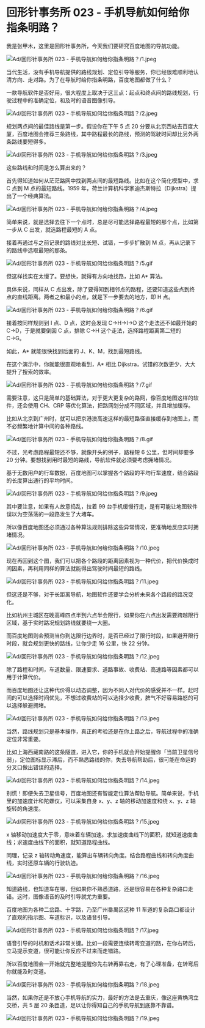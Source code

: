 # 回形针事务所 023 - 手机导航如何给你指条明路？

我是张甲木，这里是回形针事务所，今天我们要研究百度地图的导航功能。

![Ad/回形针事务所 023 - 手机导航如何给你指条明路？/1.jpeg](https://file.hsyhx.top/iPaperClipICU/web/assets/image/文字稿/Ad/回形针事务所%20023%20-%20手机导航如何给你指条明路？/1.jpeg?imageMogr2/format/avif)

当代生活，没有手机导航提供的路线规划、定位引导等服务，你已经很难顺利地认清方向、走对路。为了在导航时给你指条明路，百度地图都做了什么？

一款导航软件是否好用，很大程度上取决于这三点：起点和终点间的路线规划，行驶过程中的准确定位，和及时的语音图像引导。

![Ad/回形针事务所 023 - 手机导航如何给你指条明路？/2.jpeg](https://file.hsyhx.top/iPaperClipICU/web/assets/image/文字稿/Ad/回形针事务所%20023%20-%20手机导航如何给你指条明路？/2.jpeg?imageMogr2/format/avif)

规划两点间的最佳路线是第一步。假设你在下午 5 点 20 分要从北京西站去百度大厦，百度地图会推荐三条路线，其中路程最长的路线，预测的驾驶时间却比另外两条路线要短得多。

![Ad/回形针事务所 023 - 手机导航如何给你指条明路？/3.jpeg](https://file.hsyhx.top/iPaperClipICU/web/assets/image/文字稿/Ad/回形针事务所%20023%20-%20手机导航如何给你指条明路？/3.jpeg?imageMogr2/format/avif)

这些路线和时间是怎么算出来的？

首先得知道如何从茫茫路网中找到两点间的最短路线。比如在这个简化模型中，求 C 点到 M 点的最短路线。1959 年，荷兰计算机科学家迪杰斯特拉（Dijkstra）提出了一个经典算法。

![Ad/回形针事务所 023 - 手机导航如何给你指条明路？/4.jpeg](https://file.hsyhx.top/iPaperClipICU/web/assets/image/文字稿/Ad/回形针事务所%20023%20-%20手机导航如何给你指条明路？/4.jpeg?imageMogr2/format/avif)

简单来说，就是选择去往下一个点时，总是尽可能选择路程最短的那个点，比如第一步从 C 出发，就选路程最短的 A 点。

接着再通过与之前记录的路线对比长短、试错，一步步扩散到 M 点，再从记录下的路线中选取最短的那条。

![Ad/回形针事务所 023 - 手机导航如何给你指条明路？/5.gif](https://file.hsyhx.top/iPaperClipICU/web/assets/image/文字稿/Ad/回形针事务所%20023%20-%20手机导航如何给你指条明路？/5.gif?imageMogr2/format/avif)

但这样找实在太慢了。要想快，就得有方向地找路，比如 A* 算法。

具体来说，同样从 C 点出发，除了要得知到相邻点的路程，还要知道这些点到终点的直线距离。两者之和最小的点，就是下一步要去的地方，即 H 点。

![Ad/回形针事务所 023 - 手机导航如何给你指条明路？/6.gif](https://file.hsyhx.top/iPaperClipICU/web/assets/image/文字稿/Ad/回形针事务所%20023%20-%20手机导航如何给你指条明路？/6.gif?imageMogr2/format/avif)

接着按同样规则到 I 点、D 点，这时会发现 C→H→I→D 这个走法还不如最开始的 C→D，于是就要倒回  C 点，排除 C→H 这个走法，选择路程距离第二短的 C→G。

如此，A* 就能很快找到后面的 J、K、M，找到最短路线。

在这个演示中，你就能很直观地看到，A* 相比 Dijkstra，试错的次数更少，大大提升了搜索的效率。

![Ad/回形针事务所 023 - 手机导航如何给你指条明路？/7.gif](https://file.hsyhx.top/iPaperClipICU/web/assets/image/文字稿/Ad/回形针事务所%20023%20-%20手机导航如何给你指条明路？/7.gif?imageMogr2/format/avif)

需要注意，这只是简单的基础算法，对于更大更复杂的路网，像百度地图这样的软件，还会使用 CH、CRP 等优化算法，把路网划分成不同区域，并且增加缓存。

比如从北京到广州时，就可以把京港澳高速这样的最短路径直接缓存到地图上，而不必频繁地计算中间的各种路线。

![Ad/回形针事务所 023 - 手机导航如何给你指条明路？/8.gif](https://file.hsyhx.top/iPaperClipICU/web/assets/image/文字稿/Ad/回形针事务所%20023%20-%20手机导航如何给你指条明路？/8.gif?imageMogr2/format/avif)

不过，光考虑路程最短还不够，就像开头的例子，路程短 6 公里，但时间却要多 20 分钟。要想找到用时最短的路线，导航软件就必须要考虑拥堵情况。

基于无数用户的行车数据，百度地图可以掌握各个路段的平均行车速度，结合路段的长度算出通行的平均时间。

![Ad/回形针事务所 023 - 手机导航如何给你指条明路？/9.jpeg](https://file.hsyhx.top/iPaperClipICU/web/assets/image/文字稿/Ad/回形针事务所%20023%20-%20手机导航如何给你指条明路？/9.jpeg?imageMogr2/format/avif)

其中要注意，如果有人故意捣乱，拉着 99 台手机缓慢行走，是有可能让地图软件误以为空荡荡的一段路发生了大堵车。

所以像百度地图还必须通过各种算法规则排除这些异常情况，更准确地反应实时拥堵情况。

![Ad/回形针事务所 023 - 手机导航如何给你指条明路？/10.jpeg](https://file.hsyhx.top/iPaperClipICU/web/assets/image/文字稿/Ad/回形针事务所%20023%20-%20手机导航如何给你指条明路？/10.jpeg?imageMogr2/format/avif)

现在再回到这个图，我们可以把各个路段的距离因素视为一种代价，把代价换成时间因素，再利用同样的算法就能得出驾驶时间最短的路线。

![Ad/回形针事务所 023 - 手机导航如何给你指条明路？/11.jpeg](https://file.hsyhx.top/iPaperClipICU/web/assets/image/文字稿/Ad/回形针事务所%20023%20-%20手机导航如何给你指条明路？/11.jpeg?imageMogr2/format/avif)

但这还是不够，对于长距离导航，地图软件还要学会分析未来各个路段的路况变化。

比如杭州主城区在晚高峰四点半到六点半会限行，如果你在六点出发需要跨越限行区域，基于实时路况规划路线就要绕一大圈。

而百度地图则会预测当你到达限行边界时，是否已经过了限行时段，如果避开限行时段，就会规划更快的路线，让你少走 16 公里，快 22 分钟。

![Ad/回形针事务所 023 - 手机导航如何给你指条明路？/12.jpeg](https://file.hsyhx.top/iPaperClipICU/web/assets/image/文字稿/Ad/回形针事务所%20023%20-%20手机导航如何给你指条明路？/12.jpeg?imageMogr2/format/avif)

除了路程和时间，车道数量、限速要求、道路事故、收费站、高速路等因素都可以用于计算代价。

而百度地图还让这种代价得以动态调整，因为不同人对代价的感受并不一样。赶时间的可以选择时间优先，不想过收费站的可以选择少收费，脾气不好容易路怒的可以选择躲避拥堵。

![Ad/回形针事务所 023 - 手机导航如何给你指条明路？/13.jpeg](https://file.hsyhx.top/iPaperClipICU/web/assets/image/文字稿/Ad/回形针事务所%20023%20-%20手机导航如何给你指条明路？/13.jpeg?imageMogr2/format/avif)

当然，路线规划只是基本操作，真正的考验还是在你上路之后，导航过程中的准确定位非常重要。

比如上海西藏南路的这条隧道，进入它，你的手机就会开始提醒你「当前卫星信号弱」，定位图标显示滞后，而不熟悉路线的你，失去导航帮助后，很可能在命运的分叉口做出错误的选择。

![Ad/回形针事务所 023 - 手机导航如何给你指条明路？/14.jpeg](https://file.hsyhx.top/iPaperClipICU/web/assets/image/文字稿/Ad/回形针事务所%20023%20-%20手机导航如何给你指条明路？/14.jpeg?imageMogr2/format/avif)

别慌！即便失去卫星信号，百度地图还有智能定位算法帮助导航。简单来说，手机里的加速度计和陀螺仪，可以采集自身 x、y、z 轴的移动加速度和绕 x、y、z 轴旋转的角速度。

![Ad/回形针事务所 023 - 手机导航如何给你指条明路？/15.jpeg](https://file.hsyhx.top/iPaperClipICU/web/assets/image/文字稿/Ad/回形针事务所%20023%20-%20手机导航如何给你指条明路？/15.jpeg?imageMogr2/format/avif)

x 轴移动加速度大于零，意味着车辆加速。求加速度曲线下的面积，就知道速度曲线；求速度曲线下的面积，就知道路程曲线。

同理，记录 z 轴转动角速度，能算出车辆转向角度。结合路程曲线和转向角度曲线，实时还原车辆的行驶轨迹。

![Ad/回形针事务所 023 - 手机导航如何给你指条明路？/16.jpeg](https://file.hsyhx.top/iPaperClipICU/web/assets/image/文字稿/Ad/回形针事务所%20023%20-%20手机导航如何给你指条明路？/16.jpeg?imageMogr2/format/avif)

知道路线，也知道车在哪，但如果你不熟悉道路，还是很容易在各种复杂路口走错。这时，图像语音的及时引导就尤为重要。

百度地图为各种二岔路、十字路，乃至广州番禺区这种 11 车道的复杂路口都设计了直观的指示图、车道标识，以及语音引导。

![Ad/回形针事务所 023 - 手机导航如何给你指条明路？/17.jpeg](https://file.hsyhx.top/iPaperClipICU/web/assets/image/文字稿/Ad/回形针事务所%20023%20-%20手机导航如何给你指条明路？/17.jpeg?imageMogr2/format/avif)

语音引导的时机和话术非常关键。比如一段需要连续转弯变道的路，在你右转后，立马提示变道，很可能让你反应不过来而走错路。

所以百度地图会一开始就完整地提醒你先右转再靠右走，有了心理准备，在转弯后你就能及时变道。

![Ad/回形针事务所 023 - 手机导航如何给你指条明路？/18.jpeg](https://file.hsyhx.top/iPaperClipICU/web/assets/image/文字稿/Ad/回形针事务所%20023%20-%20手机导航如何给你指条明路？/18.jpeg?imageMogr2/format/avif)

当然，如果你还是不放心手机导航的实力，最好的方法是去重庆，像这座黄桷湾立交桥，共 5 层 20 条匝道，足以让你得知自己的手机导航到底靠不靠谱。

![Ad/回形针事务所 023 - 手机导航如何给你指条明路？/19.jpeg](https://file.hsyhx.top/iPaperClipICU/web/assets/image/文字稿/Ad/回形针事务所%20023%20-%20手机导航如何给你指条明路？/19.jpeg?imageMogr2/format/avif)
